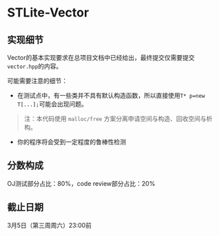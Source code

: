 # STLite-Vector

## 实现细节

Vector的基本实现要求在总项目文档中已经给出，最终提交仅需要提交`vector.hpp`的内容。

可能需要注意的细节：

- 在测试点中，有一些类并不具有默认构造函数，所以直接使用`T* p=new T[...];`可能会出现问题。
> 注：本代码使用 `malloc/free` 方案分离申请空间与构造、回收空间与析构。
- 你的程序将会受到一定程度的鲁棒性检测

## 分数构成

OJ测试部分占比：80%，code review部分占比：20%

## 截止日期

3月5日（第三周周六）23:00前